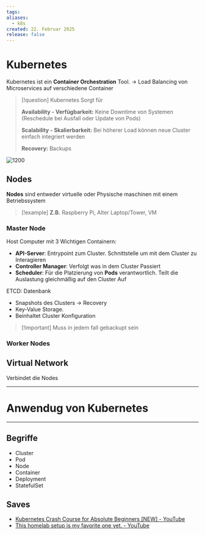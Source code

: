 ```yaml
---
tags: 
aliases:
  - k8s
created: 22. Februar 2025
release: false
---
```


# Kubernetes

Kubernetes ist ein **Container Orchestration** Tool. -> Load Balancing von Microservices auf verschiedene Container

> [!question] Kubernetes Sorgt für
> 
> **Availability - Verfügbarkeit:** Keine Downtime von Systemen (Reschedule bei Ausfall oder Update von Pods)
> 
> **Scalability - Skalierbarkeit:** Bei höherer Load können neue Cluster einfach integriert werden  
>
> **Recovery:** Backups

![1200](../../assets/Excalidraw/Kubernetes%202025-02-22%2017.23.56.excalidraw)

## Nodes

**Nodes** sind entweder virtuelle oder Physische maschinen mit einem Betriebssystem

> [!example] **Z.B.** Raspberry Pi, Alter Laptop/Tower, VM 

### Master Node

Host Computer mit 3 Wichtigen Containern:
- **API-Server**: Entrypoint zum Cluster. Schnittstelle um mit dem Cluster zu Interagieren
- **Controller Manager**: Verfolgt was in dem Cluster Passiert
- **Scheduler**: Für die Platzierung von **Pods** verantwortlich. Teilt die Auslastung gleichmäßig auf den Cluster Auf

ETCD: Datenbank
- Snapshots des Clusters -> Recovery
- Key-Value Storage.
- Beinhaltet Cluster Konfiguration

> [!important] Muss in jedem fall gebackupt sein

### Worker Nodes

## Virtual Network

Verbindet die Nodes

---

# Anwendug von Kubernetes

---

## Begriffe

- Cluster
- Pod
- Node
- Container
- Deployment
- StatefulSet

## Saves

- [Kubernetes Crash Course for Absolute Beginners \[NEW\] - YouTube](https://www.youtube.com/watch?v=s_o8dwzRlu4)
- [This homelab setup is my favorite one yet. - YouTube](https://www.youtube.com/watch?v=2yplBzPCghA)

